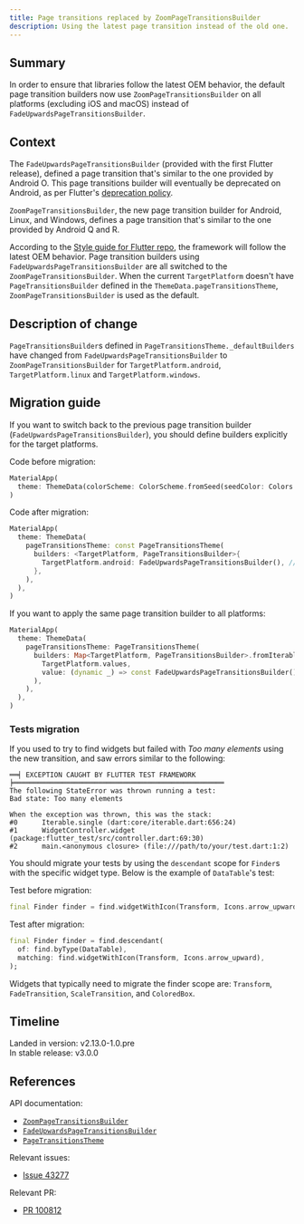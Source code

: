 ```yaml
---
title: Page transitions replaced by ZoomPageTransitionsBuilder
description: Using the latest page transition instead of the old one.
---
```


## Summary

In order to ensure that libraries follow the latest OEM behavior,
the default page transition builders now use
`ZoomPageTransitionsBuilder` on all platforms (excluding iOS and macOS)
instead of `FadeUpwardsPageTransitionsBuilder`.

## Context

The `FadeUpwardsPageTransitionsBuilder` (provided with the first
Flutter release), defined a page transition that's
similar to the one provided by Android O. This page transitions builder
will eventually be deprecated on Android, as per Flutter's
[deprecation policy](/release/compatibility-policy#deprecation-policy).

`ZoomPageTransitionsBuilder`, the new page transition builder for
Android, Linux, and Windows, defines a page transition that's similar to
the one provided by Android Q and R.

According to the [Style guide for Flutter repo][],
the framework will follow the latest OEM behavior.
Page transition builders using `FadeUpwardsPageTransitionsBuilder`
are all switched to the `ZoomPageTransitionsBuilder`.
When the current `TargetPlatform` doesn't have
`PageTransitionsBuilder` defined in the `ThemeData.pageTransitionsTheme`,
`ZoomPageTransitionsBuilder` is used as the default.

[Style guide for Flutter repo]: {{site.repo.flutter}}/wiki/Style-guide-for-Flutter-repo

## Description of change

`PageTransitionsBuilder`s defined in
`PageTransitionsTheme._defaultBuilders` have changed from
`FadeUpwardsPageTransitionsBuilder` to
`ZoomPageTransitionsBuilder` for `TargetPlatform.android`,
`TargetPlatform.linux` and `TargetPlatform.windows`.

## Migration guide

If you want to switch back to the previous page transition builder
(`FadeUpwardsPageTransitionsBuilder`), you should define builders
explicitly for the target platforms.

Code before migration:

```dart
MaterialApp(
  theme: ThemeData(colorScheme: ColorScheme.fromSeed(seedColor: Colors.deepPurple)),
)
```

Code after migration:

```dart
MaterialApp(
  theme: ThemeData(
    pageTransitionsTheme: const PageTransitionsTheme(
      builders: <TargetPlatform, PageTransitionsBuilder>{
        TargetPlatform.android: FadeUpwardsPageTransitionsBuilder(), // Apply this to every platforms you need.
      },
    ),
  ),
)
```

If you want to apply the same page transition builder to all platforms:

```dart
MaterialApp(
  theme: ThemeData(
    pageTransitionsTheme: PageTransitionsTheme(
      builders: Map<TargetPlatform, PageTransitionsBuilder>.fromIterable(
        TargetPlatform.values,
        value: (dynamic _) => const FadeUpwardsPageTransitionsBuilder(),
      ),
    ),
  ),
)

```

### Tests migration

If you used to try to find widgets but failed with *Too many elements*
using the new transition, and saw errors similar to the following:

```nocode
══╡ EXCEPTION CAUGHT BY FLUTTER TEST FRAMEWORK ╞════════════════════════════════════════════════════
The following StateError was thrown running a test:
Bad state: Too many elements

When the exception was thrown, this was the stack:
#0      Iterable.single (dart:core/iterable.dart:656:24)
#1      WidgetController.widget (package:flutter_test/src/controller.dart:69:30)
#2      main.<anonymous closure> (file:///path/to/your/test.dart:1:2)
```

You should migrate your tests by using the
`descendant` scope for `Finder`s with the specific widget type.
Below is the example of `DataTable`'s test:

Test before migration:

```dart
final Finder finder = find.widgetWithIcon(Transform, Icons.arrow_upward);
```

Test after migration:

```dart
final Finder finder = find.descendant(
  of: find.byType(DataTable),
  matching: find.widgetWithIcon(Transform, Icons.arrow_upward),
);
```

Widgets that typically need to migrate the finder scope are:
`Transform`, `FadeTransition`, `ScaleTransition`, and `ColoredBox`.

## Timeline

Landed in version: v2.13.0-1.0.pre<br>
In stable release: v3.0.0

## References

API documentation:

* [`ZoomPageTransitionsBuilder`][]
* [`FadeUpwardsPageTransitionsBuilder`][]
* [`PageTransitionsTheme`][]

Relevant issues:

* [Issue 43277][]

Relevant PR:

* [PR 100812][]

[`ZoomPageTransitionsBuilder`]: {{site.api}}/flutter/material/ZoomPageTransitionsBuilder-class.html
[`FadeUpwardsPageTransitionsBuilder`]: {{site.api}}/flutter/material/FadeUpwardsPageTransitionsBuilder-class.html
[`PageTransitionsTheme`]: {{site.api}}/flutter/material/PageTransitionsTheme-class.html
[Issue 43277]: {{site.repo.flutter}}/issues/43277
[PR 100812]: {{site.repo.flutter}}/pull/100812
